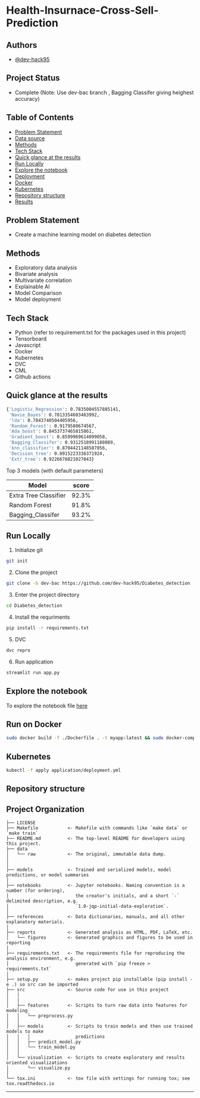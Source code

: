 Health-Insurnace-Cross-Sell-Prediction
==============================


## Authors

- [@dev-hack95](https://www.github.com/dev-hack95)

## Project Status
- Complete (Note: Use dev-bac branch , Bagging Classifer giving heighest accuracy)

## Table of Contents

  - [Problem Statement](#Problem-Statement)
  - [Data source](#data-source)
  - [Methods](#methods)
  - [Tech Stack](#tech-stack)
  - [Quick glance at the results](#quick-glance-at-the-results)
  - [Run Locally](#run-locally)
  - [Explore the notebook](#explore-the-notebook)
  - [Deployment](#Deployment)
  - [Docker](#Docker)
  - [Kubernetes](#Kubernetes)
  - [Repository structure](#repository-structure)
  - [Results](#Results)
  
## Problem Statement
  - Create a machine learning model on diabetes detection

## Methods

- Exploratory data analysis
- Bivariate analysis
- Multivariate correlation
- Explainable AI
- Model Comparison
- Model deployment

## Tech Stack

- Python (refer to requirement.txt for the packages used in this project)
- Tensorboard
- Javascript
- Docker
- Kubernetes
- DVC
- CML
- Github actions

## Quick glance at the results

```bash
{'Logistic_Regression': 0.7835004557885141,
 'Navie_Bayes': 0.7813354603463992,
 'lda': 0.7843740504405956,
 'Random_Forest': 0.9179580674567,
 'Ada_boost': 0.8453737465815861,
 'Gradient_boost': 0.8599969614099058,
 'Bagging_Classifer': 0.9312518991188089,
 'knn_classifier': 0.8704421148587056,
 'Decision_tree': 0.8915223336371924,
 'Extr_tree': 0.9226678821027043}
 ```
 
Top 3 models (with default parameters)

| Model     	                |  score 	          |
|-------------------	        |------------------	|
| Extra Tree Classifier  	    | 92.3% 	          |
| Random Forest    	          | 91.8% 	          |
| Bagging_Classifer           | 93.2% 	          |



## Run Locally

1) Initialize git

```bash
git init
```


2) Clone the project

```bash
git clone -b dev-bac https://github.com/dev-hack95/Diabetes_detection
```

3) Enter the project directory

```bash
cd Diabetes_detection
```

4) Install the requriments

```bash
pip install -r requirements.txt
```
5) DVC

```bash
dvc repro
```

6) Run application

```bash
streamlit run app.py
```

## Explore the notebook

To explore the notebook file [here](https://github.com/dev-hack95/health_insurance_cross_sell_prediction/blob/dev-bac/notebooks/Health%20Insurance%20Cross%20Sell%20Prediction.ipynb)

## Run on Docker

```bash
sudo docker build -f ./Dockerfile . -t myapp:latest && sudo docker-compose up -d
```


## Kubernetes

```bash
kubectl -f apply application/deployment.yml
```


## Repository structure
Project Organization
------------

    ├── LICENSE
    ├── Makefile           <- Makefile with commands like `make data` or `make train`
    ├── README.md          <- The top-level README for developers using this project.
    ├── data
    │   └── raw            <- The original, immutable data dump.
    │
    │
    ├── models             <- Trained and serialized models, model predictions, or model summaries
    │
    ├── notebooks          <- Jupyter notebooks. Naming convention is a number (for ordering),
    │                         the creator's initials, and a short `-` delimited description, e.g.
    │                         `1.0-jqp-initial-data-exploration`.
    │
    ├── references         <- Data dictionaries, manuals, and all other explanatory materials.
    │
    ├── reports            <- Generated analysis as HTML, PDF, LaTeX, etc.
    │   └── figures        <- Generated graphics and figures to be used in reporting
    │
    ├── requirements.txt   <- The requirements file for reproducing the analysis environment, e.g.
    │                         generated with `pip freeze > requirements.txt`
    │
    ├── setup.py           <- makes project pip installable (pip install -e .) so src can be imported
    ├── src                <- Source code for use in this project
    │   │
    │   |
    │   ├── features       <- Scripts to turn raw data into features for modeling
    │   │   └── preprocess.py
    │   │
    │   ├── models         <- Scripts to train models and then use trained models to make
    │   │   │                 predictions
    │   │   ├── predict_model.py
    │   │   └── train_model.py
    │   │
    │   └── visualization  <- Scripts to create exploratory and results oriented visualizations
    │       └── visualize.py
    │
    └── tox.ini            <- tox file with settings for running tox; see tox.readthedocs.io


--------
